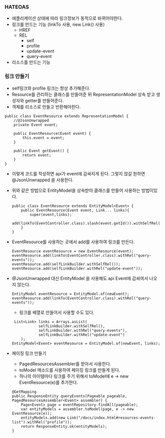 ### HATEOAS
- 애플리케이션 상태에 따라 링크정보가 동적으로 바뀌어야한다.
- 링크를 만드는 기능 (linkTo 사용, new Link() 사용)
    - HREF
    - REL
        - self
        - profile
        - update-event
        - query-event
- 리소스를 만드는 기능



### 링크 만들기
- self링크와 profile 링크는 항상 추가해준다.
- Resource를 관리하는 클래스를 만들어준 뒤 RepresentationModel 상속 받고 생성자와 getter를 만들어준다.
- 객체를 리소스로 만들고 반환해야한다.
```
public class EventResource extends RepresentationModel {
    //@JsonUnwrapped
    private Event event;

    public EventResource(Event event) {
        this.event = event;
    }

    public Event getEvent() {
        return event;
    }
}
```
- 이렇게 코드를 작성하면 api가 event에 감싸지게 된다. 그렇지 않길 원하면 @JsonUnwrapped 을 사용한다.

- 위와 같은 방법으로 EntityModel을 상속받아 클래스를 만들어 사용하는 방법이있다.
    ```
    public class EventResource extends EntityModel<Event> {
        public EventResource(Event event, Link... links){
            super(event,links);
            add(linkTo(EventController.class).slash(event.getId()).withSelfRel());
        }
    }
    ```
- EventResource를 사용하는 곳에서 add를 사용하여 링크를 만든다.
    ```
    EventResource eventResource = new EventResource(event);
    eventResource.add(linkTo(EventController.class).withRel("query-events"));
    eventResource.add(selfLinkBuilder.withSelfRel());
    eventResource.add(selfLinkBuilder.withRel("update-event"));
    ```

- @JsonUnwrapped 대신 EntityModel 을 사용해도 api Event에 감싸여서 나오지 않는다.
    ```
    EntityModel eventResource = EntityModel.of(newEvent);
    eventResource.add(linkTo(EventController.class).withRel("query-events"));
    ```
    - 링크를 배열로 만들어서 사용할 수도 있다.
    ```
     List<Link> links = Arrays.asList(
                selfLinkBuilder.withSelfRel(),
                selfLinkBuilder.withRel("query-events"),
                selfLinkBuilder.withRel("update-event")
        );
    EntityModel<Event> eventResource = EntityModel.of(newEvent, links);
    ```
    
- 페이징 링크 만들기
    - PagedResourcesAssembler를 받아서 사용한다.
    - toModel 매소드를 사용하여 페이징 링크를 만들게 된다.
    - 하나의 아이템마다 링크를 주기 위해서 toModel에  e -> new EventResource(e)를 추가한다.
    ```
    @GetMapping
    public ResponseEntity queryEvents(Pageable pageable, PagedResourcesAssembler<Event> assembler) {
        Page<Event> page = eventRepository.findAll(pageable);
        var entityModels = assembler.toModel(page, e -> new EventResource(e));
        entityModels.add(new Link("/docs/index.html#resources-events-list").withRel("profile"));
        return ResponseEntity.ok(entityModels);
    }
    ```


